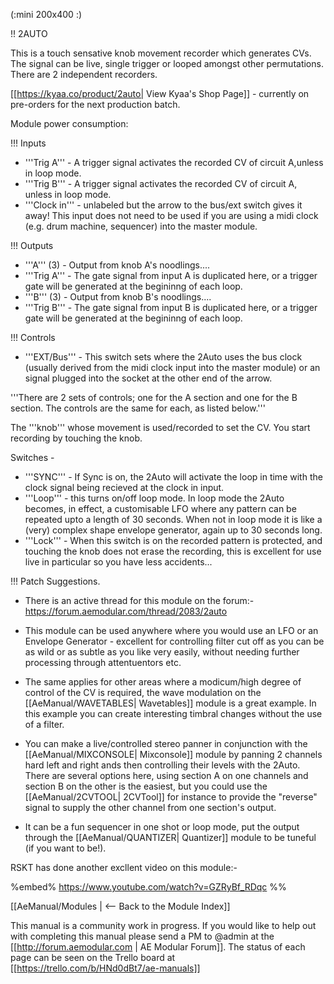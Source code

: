 (:mini 200x400 :)

!! 2AUTO

This is a touch sensative knob movement recorder which generates CVs. The signal can be live, single trigger or looped amongst other permutations. There are 2 independent recorders.

[[https://kyaa.co/product/2auto| View Kyaa's Shop Page]] - currently on pre-orders for the next production batch.

Module power consumption: 

!!! Inputs

* '''Trig A''' - A trigger signal activates the recorded CV of circuit A,unless in loop mode.
* '''Trig B''' - A trigger signal activates the recorded CV of circuit A, unless in loop mode.
* '''Clock in''' - unlabeled but the arrow to the bus/ext switch gives it away! This input does not need to be used if you are using a midi clock (e.g. drum machine, sequencer) into the master module.

!!! Outputs

* '''A''' (3) - Output from knob A's noodlings....
* '''Trig A''' - The gate signal from input A is duplicated here, or a trigger gate will be generated at the begininng of each loop.
* '''B''' (3) - Output from knob B's noodlings....
* '''Trig B'''  - The gate signal from input B is duplicated here, or a trigger gate will be generated at the begininng of each loop.

!!! Controls

* '''EXT/Bus''' - This switch sets where the 2Auto uses the bus clock (usually derived from the midi clock input into the master module) or an signal plugged into the socket at the other end of the arrow.

'''There are 2 sets of controls; one for the A section and one for the B section. The controls are the same for each, as listed below.'''

The '''knob''' whose movement is used/recorded to set the CV. You start recording by touching the knob.

Switches -

* '''SYNC''' - If Sync is on, the 2Auto will activate the loop in time with the clock signal being recieved at the clock in input.
* '''Loop''' - this turns on/off loop mode. In loop mode the 2Auto becomes, in effect, a customisable LFO where any pattern can be repeated upto a length of 30 seconds. When not in loop mode it is like a (very) complex shape envelope generator, again up to 30 seconds long.
* '''Lock''' - When this switch is on the recorded pattern is protected, and touching the knob does not erase the recording, this is excellent for use live in particular so you have less accidents...

!!! Patch Suggestions.

* There is an active thread for this module on the forum:-  https://forum.aemodular.com/thread/2083/2auto

* This module can be used anywhere where you would use an LFO or an Envelope Generator - excellent for controlling filter cut off as you can be as wild or as subtle as you like very easily, without needing further processing through attentuentors etc.
* The same applies for other areas where a modicum/high degree of control of the CV is required, the wave modulation on the [[AeManual/WAVETABLES| Wavetables]] module is a great example. In this example you can create interesting timbral changes without the use of a filter.
* You can make a live/controlled stereo panner in conjunction with the [[AeManual/MIXCONSOLE| Mixconsole]] module by panning 2 channels hard left and right ands then controlling their levels with the 2Auto. There are several options here, using section A on one channels and section B on the other is the easiest, but you could use the [[AeManual/2CVTOOL| 2CVTool]] for instance to provide the "reverse" signal to supply the other channel from one section's output.
* It can be a fun sequencer in one shot or loop mode, put the output through the [[AeManual/QUANTIZER| Quantizer]] module to be tuneful (if you want to be!). 

RSKT has done another excllent video on this module:-

%embed%  https://www.youtube.com/watch?v=GZRyBf_RDqc %%


[[AeManual/Modules | <-- Back to the Module Index]]

This manual is a community work in progress. If you would like to help out with completing this manual please send a PM to @admin at the [[http://forum.aemodular.com | AE Modular Forum]].  The status of each page can be seen on the Trello board at [[https://trello.com/b/HNd0dBt7/ae-manuals]]